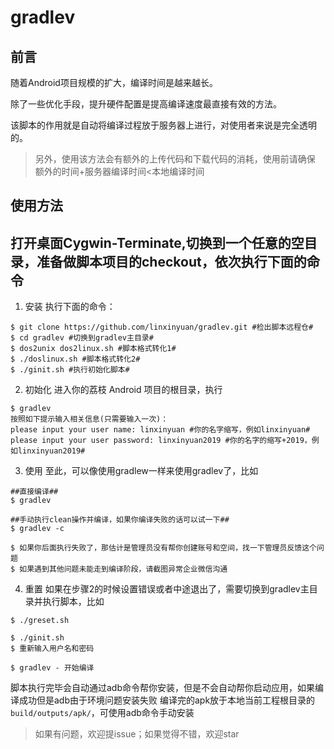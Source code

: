 # gradlev

## 前言
随着Android项目规模的扩大，编译时间是越来越长。

除了一些优化手段，提升硬件配置是提高编译速度最直接有效的方法。

该脚本的作用就是自动将编译过程放于服务器上进行，对使用者来说是完全透明的。

>另外，使用该方法会有额外的上传代码和下载代码的消耗，使用前请确保 额外的时间+服务器编译时间<本地编译时间

## 使用方法
## 打开桌面Cygwin-Terminate,切换到一个任意的空目录，准备做脚本项目的checkout，依次执行下面的命令

1. 安装
执行下面的命令：
```
$ git clone https://github.com/linxinyuan/gradlev.git #检出脚本远程仓#
$ cd gradlev #切换到gradlev主目录#
$ dos2unix dos2linux.sh #脚本格式转化1#
$ ./doslinux.sh #脚本格式转化2#
$ ./ginit.sh #执行初始化脚本#
```

2.  初始化
进入你的荔枝 Android 项目的根目录，执行
```
$ gradlev
按照如下提示输入相关信息(只需要输入一次)：
please input your user name: linxinyuan #你的名字缩写，例如linxinyuan#
please input your user password: linxinyuan2019 #你的名字的缩写+2019，例如linxinyuan2019#
```

3.  使用
至此，可以像使用gradlew一样来使用gradlev了，比如
```
##直接编译##
$ gradlev

##手动执行clean操作并编译，如果你编译失败的话可以试一下##
$ gradlev -c 

$ 如果你后面执行失败了，那估计是管理员没有帮你创建账号和空间，找一下管理员反馈这个问题
$ 如果遇到其他问题未能走到编译阶段，请截图异常企业微信沟通
```

4.  重置
如果在步骤2的时候设置错误或者中途退出了，需要切换到gradlev主目录并执行脚本，比如
```
$ ./greset.sh 

$ ./ginit.sh
$ 重新输入用户名和密码

$ gradlev - 开始编译
```

脚本执行完毕会自动通过adb命令帮你安装，但是不会自动帮你启动应用，如果编译成功但是adb由于环境问题安装失败
编译完的apk放于本地当前工程根目录的```build/outputs/apk/```，可使用adb命令手动安装

>如果有问题，欢迎提issue；如果觉得不错，欢迎star
